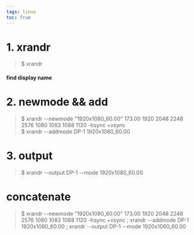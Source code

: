 ```yaml
---
tags: linux
toc: True
---
```

# 1. xrandr
> $ xrandr
#### find display name

# 2. newmode && add  
> $ xrandr --newmode "1920x1080_60.00"  173.00  1920 2048 2248 2576  1080 1083 1088 1120 -hsync +vsync  
> $ xrandr --addmode DP-1 1920x1080_60.00

# 3. output
> $ xrandr --output DP-1 --mode 1920x1080_60.00

# concatenate
> $ xrandr --newmode "1920x1080_60.00"  173.00  1920 2048 2248 2576  1080 1083 1088 1120 -hsync +vsync ; xrandr --addmode DP-1 1920x1080_60.00 ; xrandr --output DP-1 --mode 1920x1080_60.00
